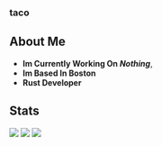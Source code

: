 

### taco
## About Me
- **Im Currently Working On ***Nothing*****,
- **Im Based In Boston**
- **Rust Developer**

## Stats
<img src="https://komarev.com/ghpvc/?username=tacotacoenchilada">
<img src="https://github-readme-stats.vercel.app/api?username=tacotacoenchilada&&show_icons=true&title_color=ffffff&icon_color=bb2acf&text_color=daf7dc&bg_color=151515">
<img src="https://github-readme-stats.vercel.app/api/top-langs/?username=tacotacoenchilada&theme=dark">

